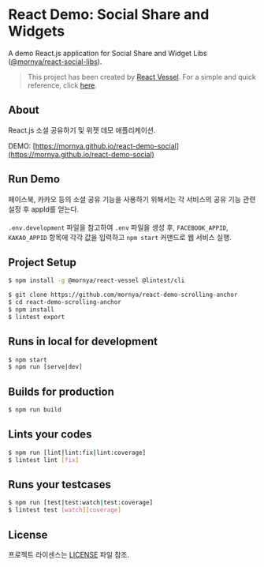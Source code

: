 # React Demo: Social Share and Widgets
A demo React.js application for Social Share and Widget Libs ([@mornya/react-social-libs](https://www.npmjs.com/package/@mornya/react-social-libs)).

> This project has been created by [React Vessel](https://www.npmjs.com/package/@mornya/react-vessel).
  For a simple and quick reference, click [here](https://mornya.github.io/documents/guide/react-vessel.md).

## About
React.js 소셜 공유하기 및 위젯 데모 애플리케이션.

DEMO: [https://mornya.github.io/react-demo-social](https://mornya.github.io/react-demo-social)

## Run Demo
페이스북, 카카오 등의 소셜 공유 기능을 사용하기 위해서는 각 서비스의 공유 기능 관련 설정 후 appId를 얻는다.<br><br>
`.env.development` 파일을 참고하여 `.env` 파일을 생성 후, `FACEBOOK_APPID`, `KAKAO_APPID` 항목에 각각 값을 입력하고 `npm start` 커맨드로 웹 서비스 실행.

## Project Setup
```bash
$ npm install -g @mornya/react-vessel @lintest/cli

$ git clone https://github.com/mornya/react-demo-scrolling-anchor
$ cd react-demo-scrolling-anchor
$ npm install
$ lintest export
```

## Runs in local for development
```bash
$ npm start
$ npm run [serve|dev]
```

## Builds for production
```bash
$ npm run build
```

## Lints your codes
```bash
$ npm run [lint|lint:fix|lint:coverage]
$ lintest lint [fix]
```

## Runs your testcases
```bash
$ npm run [test|test:watch|test:coverage]
$ lintest test [watch][coverage]
```

## License
프로젝트 라이센스는 [LICENSE](LICENSE) 파일 참조.
